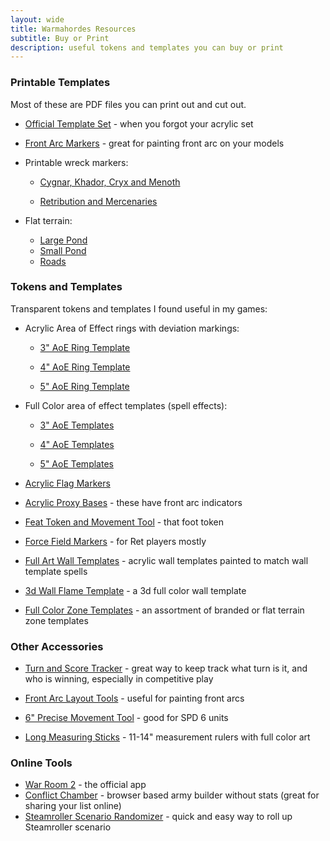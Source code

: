 ```yaml
---
layout: wide
title: Warmahordes Resources
subtitle: Buy or Print
description: useful tokens and templates you can buy or print
---
```


<h3>Printable Templates</h3>

Most of these are PDF files you can print out and cut out.

- [Official Template Set](https://app.box.com/s/teqxklzf3ba0brc60gm5lzosnc9z4icc) - when you forgot your acrylic set

- [Front Arc Markers](/doc/frontarc.pdf) - great for painting front arc on your models

- Printable wreck markers:

  - [Cygnar, Khador, Cryx and Menoth](https://app.box.com/s/k76gut1vb3yf7v0ihzgd22kbaz6avaaq)

  - [Retribution and Mercenaries](https://app.box.com/s/zbltyzjg9n1kdxoe1ktkhzhoz3q46npq)
 
- Flat terrain:

  - [Large Pond](https://app.box.com/s/ohc18iligiehossz0ik2vppthehnfk5i)
  - [Small Pond](https://app.box.com/s/t65f01oo7rmvld3wz4y5kwes4alg61mx)
  - [Roads](https://app.box.com/s/rbgqvbltu9cvoqp5uehtif9clx1iq6ff)


<h3>Tokens and Templates</h3>

Transparent tokens and templates I found useful in my games:

- Acrylic Area of Effect rings with deviation markings:

  - [3" AoE Ring Template](http://amzn.to/1jNnIxA)

  - [4" AoE Ring Template](http://amzn.to/1FSOrDe)

  - [5" AoE Ring Template](http://amzn.to/1jNnGG6)


- Full Color area of effect templates (spell effects):

  - [3" AoE Templates](https://www.museonstore.com/products/3-area-of-effect-markers)

  - [4" AoE Templates](https://www.museonstore.com/products/4-area-of-effect-markers)

  - [5" AoE Templates](https://www.museonstore.com/products/5-area-of-effect-markers)


- [Acrylic Flag Markers](https://warsen.al/collections/markers/products/acrylic-objective-flags)

- [Acrylic Proxy Bases](http://warsen.al/collections/templates/products/proxy-bases) - these have front arc indicators

- [Feat Token and Movement Tool](https://ironheartartisans.com/shop/geared-quick-template-and-feat-token-warmachine-movement-template/) - that foot token

- [Force Field Markers](https://amzn.to/2L6FTQ5) - for Ret players mostly

- [Full Art Wall Templates](http://www.brokenegggames.com/warmachinehordes/templates/2d-acrylic-wall-template.html) - acrylic wall templates painted to match wall template spells

- [3d Wall Flame Template](https://www.museonstore.com/collections/warmachine-gaming-aids/products/flame-wall) - a 3d full color wall template

- [Full Color Zone Templates](https://www.museonstore.com/collections/warmachine-steamroller) - an assortment of branded or flat terrain zone templates


### Other Accessories

- [Turn and Score Tracker](https://www.museonstore.com/collections/warmachine-gaming-aids/products/game-tracker-steam-punk) - great way to keep track what turn is it, and who is winning, especially in competitive play

- [Front Arc Layout Tools](https://ironheartartisans.com/shop/front-arc-layout-tool-set/) - useful for painting front arcs

- [6" Precise Movement Tool](https://warsen.al/collections/templates/products/6x4x2-precision-measurement-multi-tool) - good for SPD 6 units

- [Long Measuring Sticks](https://www.museonstore.com/collections/warmachine-gaming-aids/products/move-line-plus-11-14-measuring-sticks) - 11-14" measurement rulers with full color art

### Online Tools

- [War Room 2](https://apps.apple.com/us/app/war-room-2/id1114414062) - the official app
- [Conflict Chamber](https://conflictchamber.com/) - browser based army builder without stats (great for sharing your list online)
- [Steamroller Scenario Randomizer](https://www.rollforscenario.com/) - quick and easy way to roll up Steamroller scenario
